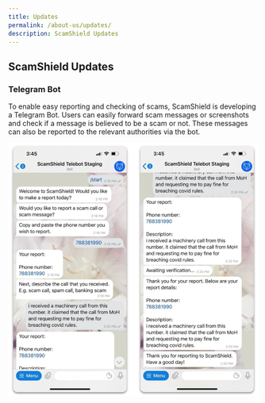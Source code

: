 ```yaml
---
title: Updates
permalink: /about-us/updates/
description: ScamShield Updates
---
```

## ScamShield Updates

### Telegram Bot 

To enable easy reporting and checking of scams, ScamShield is developing a Telegram Bot. Users can easily forward scam messages or screenshots and check if a message is believed to be a scam or not. These messages can also be reported to the relevant authorities via the bot. 

![Telegram Bot](/images/Telegram_bot_SS.png)